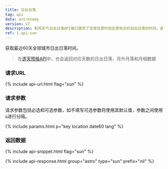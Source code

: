 ```yaml
---
title: 日出日落
tag: api
data: astronomy
version: v7
description: 和风天气日出日落API接口提供了全球任意时间任意地点的日出日落的时间，通过这些数据我们可以完整的描述一天之中太阳的变化。
ref: 1-api-sun
---
```


获取最近60天全球城市日出日落时间。

> 在[逐天预报API](/docs/api/weather)中，也会返回对应天数的日出日落、月升月落和月相数据

### 请求URL

{% include api-url.html flag="sun" %}

### 请求参数

请求参数包括必选和可选参数，如不填写可选参数将使用其默认值，参数之间使用`&`进行分隔。

{% include params.html p="key location date60 lang" %}

### 返回数据

{% include api-snippet.html flag="sun" %}

{% include api-response.html group="astro" type="sun" prefix="nil" %}
